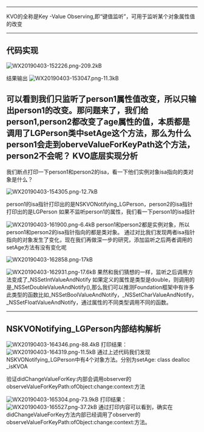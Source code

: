 ﻿
--------

KVO的全称是Key -Value Observing,即“键值监听”，可用于监听某个对象属性值的改变

----------
## 代码实现 ##
![WX20190403-152226.png-209.2kB][1]

 结果输出
![WX20190403-153047.png-11.3kB][2] 

可以看到我们只监听了person1属性值改变，所以只输出person1的改变。那问题来了，我们给person1,person2都改变了age属性的值，本质都是调用了LGPerson类中setAge这个方法，那么为什么person1会走到oberveValueForKeyPath这个方法，person2不会呢？
KVO底层实现分析
---------
我们断点打印一下person1和person2的isa，看一下他们实例对象isa指向的类对象是什么？

![WX20190403-154305.png-12.7kB][3]

person1的isa指针打印出的是NSKVONotifying_LGPerson，person2的isa指针打印出的是LGPerson
如果不监听person1的属性，我们看一下person1的isa指针

![WX20190403-161900.png-6.4kB][4]
person1和person2都是实例对象，所以person1和person2的isa指针指向的都是类对象。
通过对比我们发现两者isa指针指向的对象发生了变化，现在我们再做深一步的研究，添加监听之后两者调用的setAge方法有没有变化呢

![WX20190403-162858.png-17kB][5]

![WX20190403-162931.png-17.6kB][6]
果然和我们猜想的一样，监听之后调用方法变成了_NSSetIntValueAndNotify
如果定义的属性是类型是double，则调用的是_NSSetDoubleValueAndNotify(),那么我们可以推测Foundation框架中有许多此类型的函数比如_NSSetBoolValueAndNotify，_NSSetCharValueAndNotify，_NSSetFloatValueAndNotify，通过属性的不同类型调用不同的函数。

---------
## NSKVONotifying_LGPerson内部结构解析 ##
![WX20190403-164346.png-88.4kB][7]
打印结果：
![WX20190403-164319.png-11.5kB][8]
通过上述代码我们发现NSKVONotifying_LGPerson中有4个对象方法。分别为setAge: class dealloc _isKVOA

验证didChangeValueForKey:内部会调用observer的observeValueForKeyPath:ofObject:change:context:方法

![WX20190403-165304.png-73.9kB][9]
打印结果：
![WX20190403-165527.png-37.2kB][10]
通过打印内容可以看到，确实在didChangeValueForKey方法内部已经调用了observer的observeValueForKeyPath:ofObject:change:context:方法。

[1]: http://static.zybuluo.com/stevenlfg/ze1ka66b7hliziq47e48cnit/WX20190403-152226.png
[2]: http://static.zybuluo.com/stevenlfg/hag3bgsjdkk42qrhdpkqpczl/WX20190403-153047.png
[3]: http://static.zybuluo.com/stevenlfg/g5ji7vbsmx8tuxai902lttnk/WX20190403-154305.png
[4]: http://static.zybuluo.com/stevenlfg/rf7xzye5vzl9svl8aghdtpkv/WX20190403-161900.png
[5]: http://static.zybuluo.com/stevenlfg/8tpjivzsldv5pgm01do5ti2c/WX20190403-162858.png
[6]: http://static.zybuluo.com/stevenlfg/ibuctf354mcxxhr3b1duprme/WX20190403-162931.png
[7]: http://static.zybuluo.com/stevenlfg/uvyzl92e5t8ngsgmhjmr0q9r/WX20190403-164346.png
[8]: http://static.zybuluo.com/stevenlfg/yq9rj9f9zcq8hipmtjfuif8i/WX20190403-164319.png
[9]: http://static.zybuluo.com/stevenlfg/gxdk2vj6qqb85878hcispw6b/WX20190403-165304.png
[10]: http://static.zybuluo.com/stevenlfg/36oxz5ntknuoz6seyiy4fxpg/WX20190403-165527.png